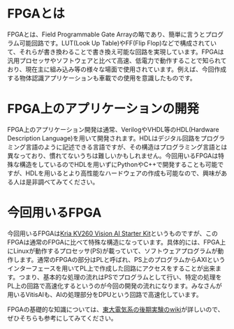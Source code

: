 # FPGAとは

FPGAとは、Field Programmable Gate Arrayの略であり、簡単に言うとプログラム可能回路です。LUT(Look Up Table)やFF(Flip Flop)などで構成されていて、それらが書き換わることで書き換え可能な回路を実現しています。FPGAは汎用プロセッサやソフトウェアと比べて高速、低電力で動作することで知られており、現在主に組み込み等の様々な場面で使用されています。例えば、今回作成する物体認識アプリケーションも車載での使用を意識したものです。

# FPGA上のアプリケーションの開発

FPGA上のアプリケーション開発は通常、VerilogやVHDL等のHDL(Hardware Description Language)を用いて開発されます。HDLはデジタル回路をプログラミング言語のように記述できる言語ですが、その構造はプログラミング言語とは異なっており、慣れてないうちは難しいかもしれません。今回用いるFPGAは特殊な構造をしているのでHDLを用いずにPythonやC++で開発することも可能ですが、HDLを用いるとより高性能なハードウェアの作成も可能なので、興味がある人は是非調べてみてください。

# 今回用いるFPGA

今回用いるFPGAは[Kria KV260 Vision AI Starter Kit](https://japan.xilinx.com/products/som/kria/kv260-vision-starter-kit.html)というものですが、このFPGAは通常のFPGAに比べて特殊な構造になっています。具体的には、FPGA上にLinuxが動作するプロセッサ(PS)が載っていて、ソフトウェアプログラムが動作します。通常のFPGAの部分はPLと呼ばれ、PS上のプログラムからAXIというインターフェースを用いてPL上で作成した回路にアクセスをすることが出来ます。つまり、基本的な処理の流れはPSでプログラムとして行い、特定の処理をPL上の回路で高速化するというのが今回の開発の流れになります。みなさんが用いるVitisAIも、AIの処理部分をDPUという回路で高速化しています。

FPGAの基礎的な知識については、[東大電気系の後期実験のwiki](https://exp.mtl.t.u-tokyo.ac.jp/2022/b3exp/-/wikis/aboutFPGA)が詳しいので、ぜひそちらも参考にしてみてください。